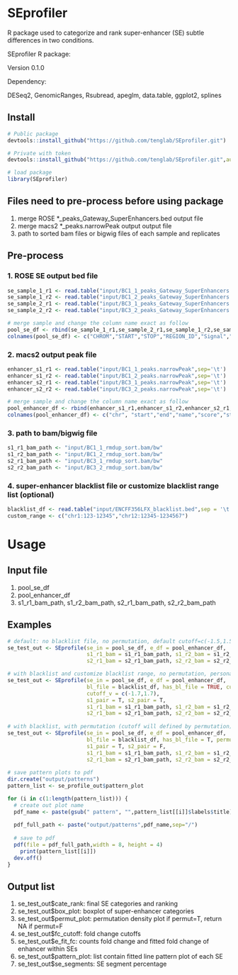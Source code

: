 # SEprofiler
R package used to categorize and rank super-enhancer (SE) subtle differences in two conditions.

SEprofiler R package:

Version 0.1.0

Dependency:

DESeq2, GenomicRanges, Rsubread, apeglm, data.table, ggplot2, splines

## Install
```R
# Public package
devtools::install_github("https://github.com/tenglab/SEprofiler.git")

# Private with token
devtools::install_github("https://github.com/tenglab/SEprofiler.git",auth_toke="abc")

# load package
library(SEprofiler)
```

## Files need to pre-process before using package                                                               
1. merge ROSE *_peaks_Gateway_SuperEnhancers.bed output file                                                 
2. merge macs2 *_peaks.narrowPeak output output file                                                         
3. path to sorted bam files or bigwig files of each sample and replicates                                                                     

## Pre-process
### 1. ROSE SE output bed file
```R
se_sample_1_r1 <- read.table("input/BC1_1_peaks_Gateway_SuperEnhancers.bed",sep='\t', header =F)
se_sample_1_r2 <- read.table("input/BC1_2_peaks_Gateway_SuperEnhancers.bed",sep='\t', header =F)
se_sample_2_r1 <- read.table("input/BC3_1_peaks_Gateway_SuperEnhancers.bed",sep='\t', header =F)
se_sample_2_r2 <- read.table("input/BC3_2_peaks_Gateway_SuperEnhancers.bed",sep='\t', header =F)

# merge sample and change the column name exact as follow
pool_se_df <- rbind(se_sample_1_r1,se_sample_2_r1,se_sample_1_r2,se_sample_2_r2)
colnames(pool_se_df) <- c("CHROM","START","STOP","REGION_ID","Signal","STRAND")
```

### 2. macs2 output peak file
```R
enhancer_s1_r1 <- read.table("input/BC1_1_peaks.narrowPeak",sep='\t')
enhancer_s1_r2 <- read.table("input/BC1_2_peaks.narrowPeak",sep='\t')
enhancer_s2_r1 <- read.table("input/BC3_1_peaks.narrowPeak",sep='\t')
enhancer_s2_r2 <- read.table("input/BC3_2_peaks.narrowPeak",sep='\t')

# merge sample and change the column name exact as follow
pool_enhancer_df <- rbind(enhancer_s1_r1,enhancer_s1_r2,enhancer_s2_r1,enhancer_s2_r2)
colnames(pool_enhancer_df) <- c("chr", "start","end","name","score","strand", "signalValue","pValue","qValue","peak")
```

### 3. path to bam/bigwig file
```R
s1_r1_bam_path <- "input/BC1_1_rmdup_sort.bam/bw"
s1_r2_bam_path <- "input/BC1_2_rmdup_sort.bam/bw"
s2_r1_bam_path <- "input/BC3_1_rmdup_sort.bam/bw"
s2_r2_bam_path <- "input/BC3_2_rmdup_sort.bam/bw"
```

### 4. super-enhancer blacklist file or customize blacklist range list (optional)
```R
blacklist_df <- read.table("input/ENCFF356LFX_blacklist.bed",sep = '\t')
custom_range <- c("chr1:123-12345","chr12:12345-1234567")
```


# Usage
## Input file                                                                                                 
 1. pool_se_df                                                                                                     
 2. pool_enhancer_df                                                                                          
 3. s1_r1_bam_path, s1_r2_bam_path, s2_r1_bam_path, s2_r2_bam_path                                             

## Examples
```R
# default: no blacklist file, no permutation, default cutoff=c(-1.5,1.5), both samples are single end
se_test_out <- SEprofile(se_in = pool_se_df, e_df = pool_enhancer_df, 
                         s1_r1_bam = s1_r1_bam_path, s1_r2_bam = s1_r2_bam_path, 
                         s2_r1_bam = s2_r1_bam_path, s2_r2_bam = s2_r2_bam_path)

# with blacklist and customize blacklist range, no permutation, personal defined cutoff, both samples are paired-end
se_test_out <- SEprofile(se_in = pool_se_df, e_df = pool_enhancer_df, 
                         bl_file = blacklist_df, has_bl_file = TRUE, custom_range = c("chr1:123-12345","chr12:12345-1234567"),
                         cutoff_v = c(-1.7,1.7),
                         s1_pair = T, s2_pair = T,
                         s1_r1_bam = s1_r1_bam_path, s1_r2_bam = s1_r2_bam_path,
                         s2_r1_bam = s2_r1_bam_path, s2_r2_bam = s2_r2_bam_path)
                           
# with blacklist, with permutation (cutoff will defined by permutation), sample 1 is paired-end
se_test_out <- SEprofile(se_in = pool_se_df, e_df = pool_enhancer_df, 
                         bl_file = blacklist_df, has_bl_file = T, permut = T,
                         s1_pair = T, s2_pair = F,
                         s1_r1_bam = s1_r1_bam_path, s1_r2_bam = s1_r2_bam_path,
                         s2_r1_bam = s2_r1_bam_path, s2_r2_bam = s2_r2_bam_path)
                         
# save pattern plots to pdf
dir.create("output/patterns")
pattern_list <- se_profile_out$pattern_plot

for (i in c(1:length(pattern_list))) {
  # create out plot name
  pdf_name <- paste(gsub(" pattern", "",pattern_list[[i]]$labels$title), ".pdf", sep="")
  
  pdf_full_path <- paste("output/patterns",pdf_name,sep="/")
  
  # save to pdf
  pdf(file = pdf_full_path,width = 8, height = 4)
    print(pattern_list[[i]])
  dev.off()
}

```
## Output list
 1. se_test_out$cate_rank: final SE categories and ranking
 2. se_test_out$box_plot: boxplot of super-enhancer categories
 3. se_test_out$permut_plot: permutation density plot if permut=T, return NA if permut=F
 4. se_test_out$fc_cutoff: fold change cutoffs
 5. se_test_out$e_fit_fc: counts fold change and fitted fold change of enhancer within SEs 
 6. se_test_out$pattern_plot: list contain fitted line pattern plot of each SE
 7. se_test_out$se_segments: SE segment percentage
